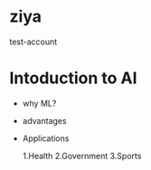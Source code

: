 # ziya
test-account

# Intoduction to AI

- why ML?
- advantages
- Applications

  1.Health
  2.Government
  3.Sports
